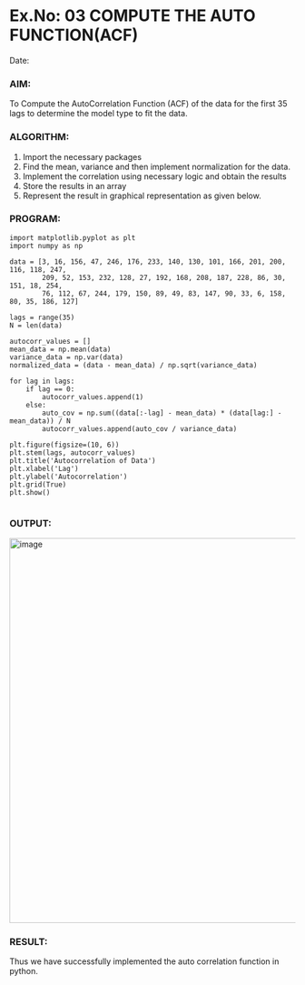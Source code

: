 # Ex.No: 03   COMPUTE THE AUTO FUNCTION(ACF)
Date: 

### AIM:
To Compute the AutoCorrelation Function (ACF) of the data for the first 35 lags to determine the model
type to fit the data.
### ALGORITHM:
1. Import the necessary packages
2. Find the mean, variance and then implement normalization for the data.
3. Implement the correlation using necessary logic and obtain the results
4. Store the results in an array
5. Represent the result in graphical representation as given below.
### PROGRAM:
```
import matplotlib.pyplot as plt
import numpy as np

data = [3, 16, 156, 47, 246, 176, 233, 140, 130, 101, 166, 201, 200, 116, 118, 247,
        209, 52, 153, 232, 128, 27, 192, 168, 208, 187, 228, 86, 30, 151, 18, 254,
        76, 112, 67, 244, 179, 150, 89, 49, 83, 147, 90, 33, 6, 158, 80, 35, 186, 127]

lags = range(35)
N = len(data)

autocorr_values = []
mean_data = np.mean(data)
variance_data = np.var(data)
normalized_data = (data - mean_data) / np.sqrt(variance_data)

for lag in lags:
    if lag == 0:
        autocorr_values.append(1)
    else:
        auto_cov = np.sum((data[:-lag] - mean_data) * (data[lag:] - mean_data)) / N 
        autocorr_values.append(auto_cov / variance_data)   

plt.figure(figsize=(10, 6))
plt.stem(lags, autocorr_values)  
plt.title('Autocorrelation of Data')
plt.xlabel('Lag')
plt.ylabel('Autocorrelation')
plt.grid(True)
plt.show()


```
### OUTPUT:
<img width="1281" height="677" alt="image" src="https://github.com/user-attachments/assets/beee9e63-cef7-4a5f-a89c-1e2ec439f2ac" />

### RESULT:
Thus we have successfully implemented the auto correlation function in python.
